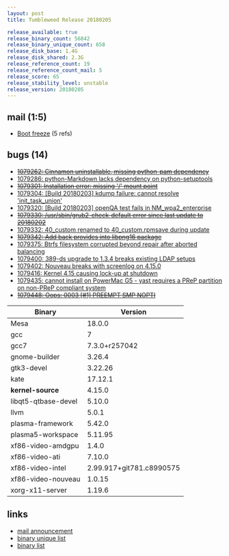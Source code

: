 ```yaml
---
layout: post
title: Tumbleweed Release 20180205

release_available: true
release_binary_count: 56842
release_binary_unique_count: 658
release_disk_base: 1.4G
release_disk_shared: 2.3G
release_reference_count: 19
release_reference_count_mail: 5
release_score: 65
release_stability_level: unstable
release_version: 20180205
---
```


## mail (1:5)

- [Boot freeze](https://lists.opensuse.org/opensuse-factory/2018-02/msg00218.html) (5 refs)

## bugs (14)

<!--more-->

- ~~[1079262: Cinnamon uninstallable, missing python-pam dependency](https://bugzilla.opensuse.org/show_bug.cgi?id=1079262)~~
- [1079286: python-Markdown lacks dependency on python-setuptools](https://bugzilla.opensuse.org/show_bug.cgi?id=1079286)
- ~~[1079301: Installation error: missing '/' mount point](https://bugzilla.opensuse.org/show_bug.cgi?id=1079301)~~
- [1079304: [Build 20180203] kdump failure: cannot resolve 'init_task_union'](https://bugzilla.opensuse.org/show_bug.cgi?id=1079304)
- [1079320: [Build 20180203] openQA test fails in NM_wpa2_enterprise](https://bugzilla.opensuse.org/show_bug.cgi?id=1079320)
- ~~[1079330: /usr/sbin/grub2-check-default error since last update to 20180202](https://bugzilla.opensuse.org/show_bug.cgi?id=1079330)~~
- [1079332: 40_custom renamed to 40_custom.rpmsave during update](https://bugzilla.opensuse.org/show_bug.cgi?id=1079332)
- ~~[1079342: Add back provides into libpng16 package](https://bugzilla.opensuse.org/show_bug.cgi?id=1079342)~~
- [1079375: Btrfs filesystem corrupted beyond repair after aborted balancing](https://bugzilla.opensuse.org/show_bug.cgi?id=1079375)
- [1079400: 389-ds upgrade to 1.3.4 breaks existing LDAP setups](https://bugzilla.opensuse.org/show_bug.cgi?id=1079400)
- [1079402: Nouveau breaks with screenlog on 4.15.0](https://bugzilla.opensuse.org/show_bug.cgi?id=1079402)
- [1079416: Kernel 4.15 causing lock-up at shutdown](https://bugzilla.opensuse.org/show_bug.cgi?id=1079416)
- [1079435: cannot install on PowerMac G5 - yast requires a PReP partition on non-PReP compliant system](https://bugzilla.opensuse.org/show_bug.cgi?id=1079435)
- ~~[1079448: Oops: 0003 [#1] PREEMPT SMP NOPTI](https://bugzilla.opensuse.org/show_bug.cgi?id=1079448)~~

Binary | Version
--- | ---
Mesa | 18.0.0
gcc | 7
gcc7 | 7.3.0+r257042
gnome-builder | 3.26.4
gtk3-devel | 3.22.26
kate | 17.12.1
**kernel-source** | 4.15.0
libqt5-qtbase-devel | 5.10.0
llvm | 5.0.1
plasma-framework | 5.42.0
plasma5-workspace | 5.11.95
xf86-video-amdgpu | 1.4.0
xf86-video-ati | 7.10.0
xf86-video-intel | 2.99.917+git781.c8990575
xf86-video-nouveau | 1.0.15
xorg-x11-server | 1.19.6

## links

- [mail announcement](https://lists.opensuse.org/opensuse-factory/2018-02/msg00216.html)
- [binary unique list](http://download.tumbleweed.boombatower.com/20180205/rpm.unique.list)
- [binary list](http://download.tumbleweed.boombatower.com/20180205/rpm.list)
